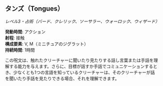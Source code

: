 ## タンズ（Tongues）
*レベル3・占術（バード、クレリック、ソーサラー、ウォーロック、ウィザード）*

**発動時間**: アクション  
**射程**: 接触  
**構成要素**: V, M（ミニチュアのジグラット）  
**持続時間**: 1時間

この呪文は、触れたクリーチャーに聞いたり見たりする話し言葉または手話を理解する能力を与えます。さらに、目標が話すか手話でコミュニケーションするとき、少なくとも1つの言語を知っているクリーチャーは、そのクリーチャーが話を聞いたり手話を見たりできる場合、それを理解できます。
